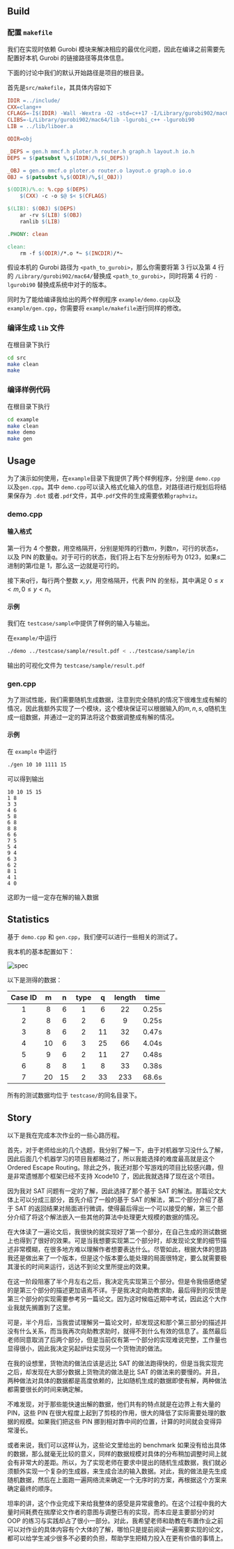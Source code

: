 ## Build

### 配置 `makefile`

我们在实现时依赖 Gurobi 模块来解决相应的最优化问题，因此在编译之前需要先配置好本机 Gurobi 的链接路径等具体信息。

下面的讨论中我们的默认开始路径是项目的根目录。

首先是`src/makefile`，其具体内容如下

```makefile
IDIR =../include/
CXX=clang++
CFLAGS=-I$(IDIR) -Wall -Wextra -O2 -std=c++17 -I/Library/gurobi902/mac64/include
CLIBS=-L/Library/gurobi902/mac64/lib -lgurobi_c++ -lgurobi90
LIB = ../lib/liboer.a

ODIR=obj

_DEPS = gen.h mmcf.h ploter.h router.h graph.h layout.h io.h
DEPS = $(patsubst %,$(IDIR)/%,$(_DEPS))

_OBJ = gen.o mmcf.o ploter.o router.o layout.o graph.o io.o
OBJ = $(patsubst %,$(ODIR)/%,$(_OBJ))

$(ODIR)/%.o: %.cpp $(DEPS)
	$(CXX) -c -o $@ $< $(CFLAGS)

$(LIB): $(OBJ) $(DEPS)
	ar -rv $(LIB) $(OBJ)
	ranlib $(LIB)

.PHONY: clean

clean:
	rm -f $(ODIR)/*.o *~ $(INCDIR)/*~
```

假设本机的 Gurobi 路径为 `<path_to_gurobi>`，那么你需要将第 3 行以及第 4 行的 `/Library/gurobi902/mac64/`替换成 `<path_to_gurobi>`，同时将第 4 行的 `-lgurobi90` 替换成系统中对于的版本。

同时为了能给编译我给出的两个样例程序 `example/demo.cpp`以及`example/gen.cpp`，你需要将 `example/makefile`进行同样的修改。

### 编译生成 `lib` 文件

在根目录下执行

```bash
cd src
make clean
make
```

### 编译样例代码

在根目录下执行

```bash
cd example
make clean
make demo
make gen
```

## Usage

为了演示如何使用，在`example`目录下我提供了两个样例程序，分别是 `demo.cpp` 以及`gen.cpp`。其中 `demo.cpp`可以读入格式化输入的信息，对路径进行规划后将结果保存为 `.dot` 或者`.pdf`文件，其中`.pdf`文件的生成需要依赖`graphviz`。

### demo.cpp

#### 输入格式

第一行为 4 个整数，用空格隔开，分别是矩阵的行数$m$，列数$n$，可行的状态$s$，以及 PIN 的数量$q$。对于可行的状态，我们将上右下左分别标号为 0123，如果$s$二进制的第$i$位是 $1$，那么这一边就是可行的。

接下来$q$行，每行两个整数 $x,y$，用空格隔开，代表 PIN 的坐标，其中满足 $0 \leq x < m,0\leq y < n$。

#### 示例

我们在 `testcase/sample`中提供了样例的输入与输出。

在`example/`中运行

``` bash
./demo ../testcase/sample/result.pdf < ../testcase/sample/in
```

输出的可视化文件为  `testcase/sample/result.pdf`

### gen.cpp

为了测试性能，我们需要随机生成数据，注意到完全随机的情况下很难生成有解的情况，因此我额外实现了一个模块，这个模块保证可以根据输入的$m,n,s,q$随机生成一组数据，并通过一定的算法将这个数据调整成有解的情况。

#### 示例

在 `example` 中运行

```bash
./gen 10 10 1111 15
```

可以得到输出

```
10 10 15 15
1 8
3 3
4 6
5 8
6 8
8 8
6 6
7 5
5 4
9 4
6 3
6 2
8 1
4 1
4 0
```

这即为一组一定存在解的输入数据

## Statistics

基于 `demo.cpp` 和 `gen.cpp`，我们便可以进行一些相关的测试了。

我本机的基本配置如下：

![spec](./doc/image/spec.png)

以下是测得的数据：

| Case ID |  m   |  n   | type |  q   | length | time  |
| :-----: | :--: | :--: | :--: | :--: | :----: | :---: |
|    1    |  8   |  6   |  1   |  6   |   22   | 0.25s |
|    2    |  8   |  6   |  2   |  6   |   9    | 0.25s |
|    3    |  8   |  6   |  2   |  11  |   32   | 0.47s |
|    4    |  10  |  6   |  3   |  25  |   66   | 4.04s |
|    5    |  9   |  6   |  2   |  11  |   27   | 0.48s |
|    6    |  8   |  8   |  1   |  8   |   33   | 0.38s |
|    7    |  20  |  15  |  2   |  33  |  233   | 68.6s |

所有的测试数据均位于 `testcase/`的同名目录下。

## Story

以下是我在完成本次作业的一些心路历程。

首先，对于老师给出的几个选题，我分别了解一下，由于对机器学习没什么了解，因此后面几个机器学习的项目我都略过了，所以我能选择的难度最高就是这个 Ordered Escape Routing。除此之外，我还对那个写游戏的项目比较感兴趣，但是非常遗憾那个框架已经不支持 Xcode10 了，因此我就选择了现在这个项目。

因为我对 SAT 问题有一定的了解，因此选择了那个基于 SAT 的解法。那篇论文大体上可以分成三部分，首先介绍了一般的基于 SAT 的解法，第二个部分介绍了基于 SAT 的返回结果对局面进行微调，使得最后得出一个可以接受的解，第三个部分介绍了将这个解法嵌入一些其他的算法中处理更大规模的数据的情况。

在大体读了一遍论文后，我很快的就实现好了第一个部分，在自己生成的测试数据上也得到了很好的效果。可是当我想要实现第二个部分时，却发现论文里的细节描述非常模糊，在很多地方难以理解作者想要表达什么。尽管如此，根据大体的思路我还是做出来了一个版本，但是这个版本要么能处理的局面很特定，要么就需要极其漫长的时间来运行，远达不到论文里所提出的效果。

在这一阶段阻塞了半个月左右之后，我决定先实现第三个部分。但是令我倍感绝望的是第三个部分的描述更加语焉不详。于是我决定向助教求助，最后得到的反馈是第三个部分的实现需要参考另一篇论文。因为这时候临近期中考试，因此这个大作业我就先搁置到了这里。

可是，半个月后，当我尝试理解另一篇论文时，却发现这和那个第三部分的描述并没有什么关系，而当我再次向助教求助时，就得不到什么有效的信息了。虽然最后老师同意取消了后两个部分，但是当前仅有第一个部分的实现难说完整，工作量也显得很小，因此我决定另起炉灶实现另一个货物流的做法。

在我的设想里，货物流的做法应该是远比 SAT 的做法跑得快的，但是当我实现完之后，却发现在大部分数据上货物流的做法是比 SAT 的做法来的要慢的。并且，两种做法对具体的数据都是高度依赖的，比如随机生成的数据即使有解，两种做法都需要很长的时间来确定解。

不难发现，对于那些能快速出解的数据，他们共有的特点就是在边界上有大量的 PIN，这些 PIN 在很大程度上起到了剪枝的作用，很大的降低了实际需要处理的数据的规模。如果我们把这些 PIN 挪到相对靠中间的位置，计算的时间就会变得异常漫长。

或者来说，我们可以这样认为，这些论文里给出的 benchmark 如果没有给出具体的数据，那么就毫无比较的意义，同样的数据规模对具体的分布稍加调整时间上就会有非常大的差距。所以，为了实现老师在要求中提出的随机生成数据，我们就必须额外实现一个复杂的生成器，来生成合法的输入数据。对此，我的做法是先生成随机数据，然后在上面跑一遍网络流来确定一个无序时的方案，再根据这个方案来确定最终的顺序。

坦率的讲，这个作业完成下来给我整体的感受是异常疲惫的。在这个过程中我的大量时间耗费在揣摩论文作者的意图与调整已有的实现，而本应是主要部分的对 OOP 的练习与实践却占了很小一部分。对此，我希望老师和助教在布置作业之前可以对作业的具体内容有个大体的了解，哪怕只是提前阅读一遍需要实现的论文，都可以给学生减少很多不必要的负担，帮助学生把精力投入在更有价值的事情上。

